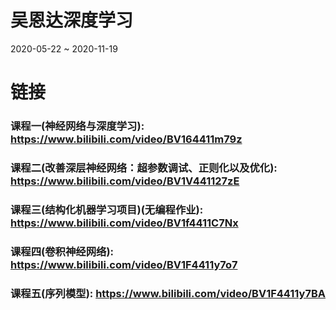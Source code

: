 # 吴恩达深度学习
2020-05-22 ~ 2020-11-19
# 链接
### 课程一(神经网络与深度学习): https://www.bilibili.com/video/BV164411m79z
### 课程二(改善深层神经网络：超参数调试、正则化以及优化): https://www.bilibili.com/video/BV1V441127zE
### 课程三(结构化机器学习项目)(无编程作业): https://www.bilibili.com/video/BV1f4411C7Nx
### 课程四(卷积神经网络): https://www.bilibili.com/video/BV1F4411y7o7
### 课程五(序列模型): https://www.bilibili.com/video/BV1F4411y7BA
